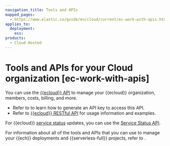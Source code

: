 ```yaml
---
navigation_title: Tools and APIs
mapped_pages:
  - https://www.elastic.co/guide/en/cloud/current/ec-work-with-apis.html
applies_to:
  deployment:
    ess:
products:
  - Cloud Hosted
---
```


# Tools and APIs for your Cloud organization [ec-work-with-apis]

You can use the [{{ecloud}} API](https://www.elastic.co/docs/api/doc/cloud/) to manage your {{ecloud}} organization, members, costs, billing, and more. 

* Refer to [](/deploy-manage/api-keys/elastic-cloud-api-keys.md) to learn how to generate an API key to access this API.
* Refer to [{{ecloud}} RESTful API](cloud://reference/cloud-hosted/ec-api-restful.md) for usage information and examples.

For {{ecloud}} [service status](/deploy-manage/cloud-organization/service-status.md) updates, you can use the [Service Status API](https://status.elastic.co/api/).

For information about all of the tools and APIs that you can use to manage your {{ech}} deployments and {{serverless-full}} projects, refer to [](/deploy-manage/deploy/elastic-cloud/tools-apis.md).